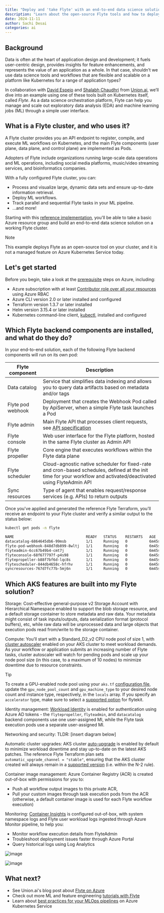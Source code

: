 ```yaml
---
title: "Deploy and 'take Flyte' with an end-to-end data science solution on AKS"
description: "Learn about the open-source Flyte tools and how to deploy them securely for your data science tasks on Azure Kubernetes Service (AKS)"
date: 2024-11-11
author: Sachi Desai
categories: ai
---
```


## Background

Data is often at the heart of application design and development; it fuels user-centric design, provides insights for feature enhancements, and represents the value of an application as a whole. In that case, shouldn’t we use data science tools and workflows that are flexible and scalable on a platform like Kubernetes for a range of application types? 

In collaboration with [David Espejo](https://www.linkedin.com/in/davidmirror/) and [Shalabh Chaudhri](https://www.linkedin.com/in/shalabhchaudhri/) from [Union.ai](https://www.union.ai/), we’ll dive into an example using one of these tools built on Kubernetes itself, called *Flyte*. As a data science orchestration platform, Flyte can help you manage and scale out exploratory data analysis (EDA) and machine learning jobs (ML) through a simple user interface.

## What is a Flyte cluster, and who uses it?

A Flyte cluster provides you an API endpoint to register, compile, and execute ML workflows on Kubernetes, and the main Flyte components (user plane, data plane, and control plane) are implemented as Pods.

Adopters of Flyte include organizations running large-scale data operations and ML operations, including social media platforms, music/video streaming services, and bioinformatics companies.

With a fully configured Flyte cluster, you can:

* Process and visualize large, dynamic data sets and ensure up-to-date information retrieval.
* Deploy ML workflows.
* Track parallel and sequential Flyte tasks in your ML pipeline.
* …and more!

Starting with this [reference implementation](https://www.union.ai/blog-post/flyte-on-azure-a-reference-implementation), you'll be able to take a basic Azure resource group and build an end-to-end data science solution on a working Flyte cluster.

> [!NOTE]
> This example deploys Flyte as an open-source tool on your cluster, and it is not a managed feature on Azure Kubernetes Service today.

## Let's get started

Before you begin, take a look at the [prerequisite](https://github.com/unionai-oss/deploy-flyte/blob/main/environments/azure/flyte-core/README.md#prerequisites) steps on Azure, including:

* Azure subscription with at least [Contributor role over all your resources](https://learn.microsoft.com/en-us/azure/role-based-access-control/built-in-roles/privileged#contributor) using Azure RBAC
* Azure CLI version 2.0 or later installed and configured
* Terraform version 1.3.7 or later installed
* Helm version 3.15.4 or later installed
* Kubernetes command-line client, [kubectl](https://kubernetes.io/docs/tasks/tools/install-kubectl/), installed and configured

## Which Flyte backend components are installed, and what do they do?

In your end-to-end solution, each of the following Flyte backend components will run on its own pod:

| Flyte component | Description |
| -- | -- | 
| Data catalog | Service that simplifies data indexing and allows you to query data artifacts based on metadata and/or tags |
| Flyte pod webhook | Deployment that creates the Webhook Pod called by ApiServer, when a simple Flyte task launches a Pod |
| Flyte admin | Main Flyte API that processes client requests, see [API specification](https://docs.flyte.org/en/latest/api/flyteidl/docs/service/service.html#ref-flyteidl-service-admin-proto) |
| Flyte console | Web user interface for the Flyte platform, hosted in the same Flyte cluster as Admin API |
| Flyte propeller | Core engine that executes workflows within the Flyte data plane |
| Flyte scheduler | Cloud-agnostic native scheduler for fixed-rate and cron-based schedules, defined at the init time for your workflow and activated/deactivated using FlyteAdmin API |
| Sync resources | Type of agent that enables request/response services (e.g. APIs) to return outputs |

Once you've applied and generated the reference Flyte Terraform, you'll receive an endpoint to your Flyte cluster and verify a similar output to the status below:

```bash
kubectl get pods -n flyte

NAME                                 READY   STATUS    RESTARTS   AGE
datacatalog-6864645db6-99msb         1/1     Running   0          6m45s
flyte-pod-webhook-848d7db899-8wltj   1/1     Running   0          6m45s
flyteadmin-6cc67b49b4-cmt7j          1/1     Running   0          6m45s
flyteconsole-68f677797f-p4s98        1/1     Running   0          6m45s
flytepropeller-b88f7bf6d-lqc8s       1/1     Running   0          6m45s
flytescheduler-844db4658c-hfrhv      1/1     Running   0          6m45s
syncresources-767d7fc77b-5mj6n       1/1     Running   0          6m45s
```

## Which AKS features are built into my Flyte solution?

Storage: Cost-effective general-purpose v2 Storage Account with Hierarchical Namespace enabled to support the blob storage resource, and a default storage container to store metadata and raw data.
Your metadata might consist of task inputs/outputs, data serialization format (protocol buffers), etc, while raw data will be unprocessed data and large objects that execution pods read from/write to the storage container.

Compute: You’ll start with a Standard_D2_v2 CPU node pool of size 1, with [cluster autoscaler](https://learn.microsoft.com/en-us/azure/aks/cluster-autoscaler?tabs=azure-cli) enabled on your AKS cluster to meet workload demands. As your workflow or application submits an increasing number of Flyte tasks, cluster autoscaler will watch for pending pods and scale up your node pool size (in this case, to a maximum of 10 nodes) to minimize downtime due to resource constraints.

> [!TIP]
> To create a GPU-enabled node pool using your `aks.tf` [configuration file](https://github.com/unionai-oss/deploy-flyte/blob/main/environments/azure/flyte-core/aks.tf), update the `gpu_node_pool_count` and `gpu_machine_type` to your desired node count and instance type, respectively, in the `locals` array. If you specify an `accelerator` type, make sure to select a [supported option](https://github.com/flyteorg/flytekit/blob/daeff3f5f0f36a1a9a1f86c5e024d1b76cdfd5cb/flytekit/extras/accelerators.py#L132-L160) for flytekit.

Identity management: [Workload Identity](https://learn.microsoft.com/en-us/azure/aks/workload-identity-overview?tabs=dotnet) is enabled for authentication using Azure AD tokens - the `flytepropeller`, `flyteadmin`, and `datacatalog` backend components use one user-assigned MI, while the Flyte task execution pods use a separate user-assigned MI.

Networking and security: TLDR: [insert diagram below]

Automatic cluster upgrades: AKS cluster [auto-upgrade](https://learn.microsoft.com/en-us/azure/aks/auto-upgrade-cluster?tabs=azure-cli#cluster-auto-upgrade-channels) is enabled by default to minimize workload downtime and stay up-to-date on the latest AKS patches. The reference Flyte Terraform plan sets `automatic_upgrade_channel = "stable"`, ensuring that the AKS cluster created will always remain in a [supported version](https://learn.microsoft.com/en-us/azure/aks/auto-upgrade-cluster?tabs=azure-cli#best-practices-for-cluster-auto-upgrade) (i.e. within the N-2 rule).

Container image management: Azure Container Registry (ACR) is created out-of-box with permissions for you to:
* Push all workflow output images to this private ACR, 
* Pull your custom images through task execution pods from the ACR (otherwise, a default container image is used for each Flyte workflow execution)

Monitoring: [Container Insights](https://learn.microsoft.com/en-us/azure/azure-monitor/containers/container-insights-analyze) is configured out-of-box, with system namespace logs and Flyte user workload logs ingested through Azure Monitor pipeline, to help you:
* Monitor workflow execution details from FlyteAdmin
* Troubleshoot deployment issues faster through Azure Portal
* Query historical logs using Log Analytics

![image](AKS/assets/images/deploy-data-science-solution-with-flyte/flyte-admin-logs-view-log-analytics.png)


![image](AKS/assets/images/deploy-data-science-solution-with-flyte/successful-flyte-deployment-on-aks.png)


## What next?

* See Union.ai's blog post about [Flyte on Azure](https://www.union.ai/blog-post/flyte-on-azure-a-reference-implementation)
* Check out more ML and feature engineering [tutorials with Flyte](https://docs.flyte.org/en/latest/flytesnacks/tutorials/index.html)
* Learn about [best practices for your MLOps pipelines](https://learn.microsoft.com/en-us/azure/aks/best-practices-ml-ops) on Azure Kubernetes Service 

